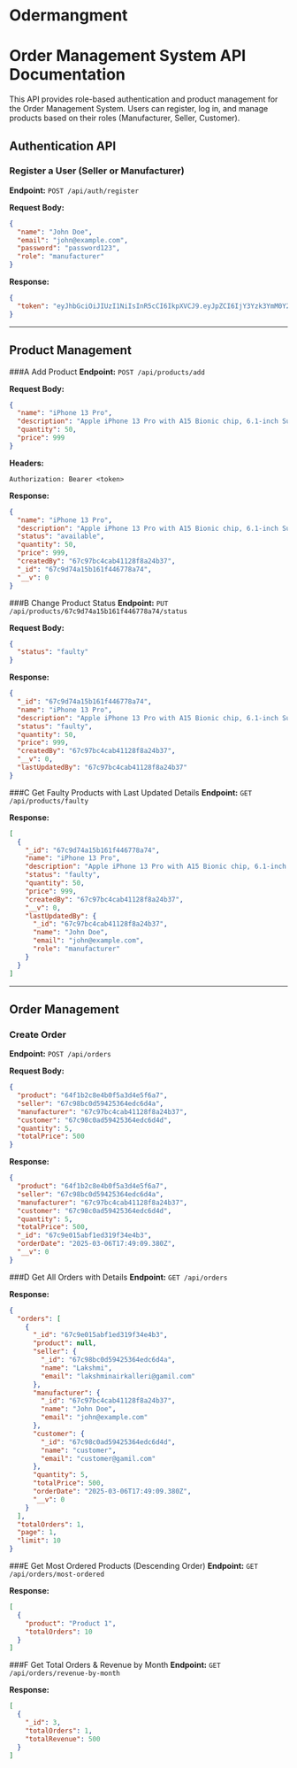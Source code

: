 ﻿# Odermangment
# Order Management System API Documentation

This API provides role-based authentication and product management for the Order Management System. Users can register, log in, and manage products based on their roles (Manufacturer, Seller, Customer).

## Authentication API

### Register a User (Seller or Manufacturer)
**Endpoint:** `POST /api/auth/register`

**Request Body:**
```json
{
  "name": "John Doe",
  "email": "john@example.com",
  "password": "password123",
  "role": "manufacturer"
}
```

**Response:**
```json
{
  "token": "eyJhbGciOiJIUzI1NiIsInR5cCI6IkpXVCJ9.eyJpZCI6IjY3Yzk3YmM0Y2FiNDExMjhmOGEyNGIzNyIsImlhdCI6MTc0MTI3OTg2NiwiZXhwIjoxNzQxMjgzNDY2fQ._towbVaFfhaTOiP_GJKXSjm5fYesv8V4BeLc6HsYWiQ"
}
```

---

## Product Management

###A Add Product
**Endpoint:** `POST /api/products/add`

**Request Body:**
```json
{
  "name": "iPhone 13 Pro",
  "description": "Apple iPhone 13 Pro with A15 Bionic chip, 6.1-inch Super Retina XDR display, ProMotion, and triple-camera system.",
  "quantity": 50,
  "price": 999
}
```

**Headers:**
```
Authorization: Bearer <token>
```

**Response:**
```json
{
  "name": "iPhone 13 Pro",
  "description": "Apple iPhone 13 Pro with A15 Bionic chip, 6.1-inch Super Retina XDR display, ProMotion, and triple-camera system.",
  "status": "available",
  "quantity": 50,
  "price": 999,
  "createdBy": "67c97bc4cab41128f8a24b37",
  "_id": "67c9d74a15b161f446778a74",
  "__v": 0
}
```

###B Change Product Status
**Endpoint:** `PUT /api/products/67c9d74a15b161f446778a74/status`

**Request Body:**
```json
{
  "status": "faulty"
}
```

**Response:**
```json
{
  "_id": "67c9d74a15b161f446778a74",
  "name": "iPhone 13 Pro",
  "description": "Apple iPhone 13 Pro with A15 Bionic chip, 6.1-inch Super Retina XDR display, ProMotion, and triple-camera system.",
  "status": "faulty",
  "quantity": 50,
  "price": 999,
  "createdBy": "67c97bc4cab41128f8a24b37",
  "__v": 0,
  "lastUpdatedBy": "67c97bc4cab41128f8a24b37"
}
```

###C Get Faulty Products with Last Updated Details
**Endpoint:** `GET /api/products/faulty`

**Response:**
```json
[
  {
    "_id": "67c9d74a15b161f446778a74",
    "name": "iPhone 13 Pro",
    "description": "Apple iPhone 13 Pro with A15 Bionic chip, 6.1-inch Super Retina XDR display, ProMotion, and triple-camera system.",
    "status": "faulty",
    "quantity": 50,
    "price": 999,
    "createdBy": "67c97bc4cab41128f8a24b37",
    "__v": 0,
    "lastUpdatedBy": {
      "_id": "67c97bc4cab41128f8a24b37",
      "name": "John Doe",
      "email": "john@example.com",
      "role": "manufacturer"
    }
  }
]
```

---

## Order Management

### Create Order
**Endpoint:** `POST /api/orders`

**Request Body:**
```json
{
  "product": "64f1b2c8e4b0f5a3d4e5f6a7",
  "seller": "67c98bc0d59425364edc6d4a",
  "manufacturer": "67c97bc4cab41128f8a24b37",
  "customer": "67c98c0ad59425364edc6d4d",
  "quantity": 5,
  "totalPrice": 500
}
```

**Response:**
```json
{
  "product": "64f1b2c8e4b0f5a3d4e5f6a7",
  "seller": "67c98bc0d59425364edc6d4a",
  "manufacturer": "67c97bc4cab41128f8a24b37",
  "customer": "67c98c0ad59425364edc6d4d",
  "quantity": 5,
  "totalPrice": 500,
  "_id": "67c9e015abf1ed319f34e4b3",
  "orderDate": "2025-03-06T17:49:09.380Z",
  "__v": 0
}
```

###D Get All Orders with Details
**Endpoint:** `GET /api/orders`

**Response:**
```json
{
  "orders": [
    {
      "_id": "67c9e015abf1ed319f34e4b3",
      "product": null,
      "seller": {
        "_id": "67c98bc0d59425364edc6d4a",
        "name": "Lakshmi",
        "email": "lakshminairkalleri@gamil.com"
      },
      "manufacturer": {
        "_id": "67c97bc4cab41128f8a24b37",
        "name": "John Doe",
        "email": "john@example.com"
      },
      "customer": {
        "_id": "67c98c0ad59425364edc6d4d",
        "name": "customer",
        "email": "customer@gamil.com"
      },
      "quantity": 5,
      "totalPrice": 500,
      "orderDate": "2025-03-06T17:49:09.380Z",
      "__v": 0
    }
  ],
  "totalOrders": 1,
  "page": 1,
  "limit": 10
}
```

###E Get Most Ordered Products (Descending Order)
**Endpoint:** `GET /api/orders/most-ordered`

**Response:**
```json
[
  {
    "product": "Product 1",
    "totalOrders": 10
  }
]
```

###F Get Total Orders & Revenue by Month
**Endpoint:** `GET /api/orders/revenue-by-month`

**Response:**
```json
[
  {
    "_id": 3,
    "totalOrders": 1,
    "totalRevenue": 500
  }
]
```

